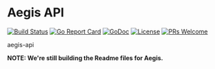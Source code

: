 # Aegis API

[![Build Status](https://api.travis-ci.org/nortonlifelock/aegis-api.svg?branch=master)](https://travis-ci.org/nortonlifelock/aegis-api)
[![Go Report Card](https://goreportcard.com/badge/github.com/nortonlifelock/aegis-api)](https://goreportcard.com/report/github.com/nortonlifelock/aegis-api)
[![GoDoc](https://godoc.org/github.com/nortonlifelock/aegis-api?status.svg)](https://godoc.org/github.com/nortonlifelock/aegis-api)
[![License](https://img.shields.io/badge/License-Apache%202.0-blue.svg)](https://opensource.org/licenses/Apache-2.0) [![PRs Welcome](https://img.shields.io/badge/PRs-welcome-brightgreen.svg)](http://makeapullrequest.com)

aegis-api

**NOTE: We're still building the Readme files for Aegis.**